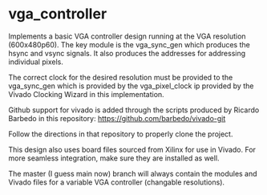 # vga_controller

Implements a basic VGA controller design running at the VGA resolution (600x480p60). The key module is the vga_sync_gen which produces the hsync and vsync signals. It also produces the addresses for addressing individual pixels.

The correct clock for the desired resolution must be provided to the vga_sync_gen which is provided by the vga_pixel_clock ip provided by the Vivado Clocking Wizard in this implementation.

Github support for vivado is added through the scripts produced by Ricardo Barbedo in this repository: https://github.com/barbedo/vivado-git

Follow the directions in that repository to properly clone the project.

This design also uses board files sourced from Xilinx for use in Vivado. For more seamless integration, make sure they are installed as well.

The master (I guess main now) branch will always contain the modules and Vivado files for a variable VGA controller (changable resolutions).
